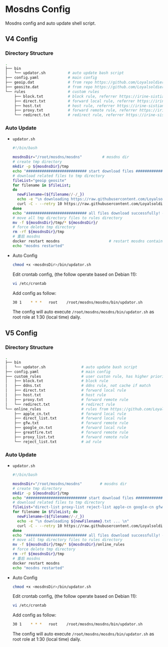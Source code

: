 # Mosdns Config
Mosdns config and auto update shell script.

## V4 Config

### Directory Structure

```sh
.
├── bin
│   └── updator.sh          # auto update bash script
├── config.yaml             # main config
├── geoip.dat               # from repo https://github.com/Loyalsoldier/v2ray-rules-dat
├── geosite.dat             # from repo https://github.com/Loyalsoldier/v2ray-rules-dat
└── rules                   # custom rules
    ├── block.txt           # block rule, referrer https://irine-sistiana.gitbook.io/mosdns-wiki/mosdns-v4/cha-jian-ji-qi-can-shu#yu-ming-pi-pei-qi
    ├── direct.txt          # forward local rule, referrer https://irine-sistiana.gitbook.io/mosdns-wiki/mosdns-v4/cha-jian-ji-qi-can-shu#yu-ming-pi-pei-qi
    ├── host.txt            # host rule, referrer https://irine-sistiana.gitbook.io/mosdns-wiki/mosdns-v4/cha-jian-ji-qi-can-shu#hosts-yu-ming-ying-she-ip
    ├── proxy.txt           # forward remote rule, referrer https://irine-sistiana.gitbook.io/mosdns-wiki/mosdns-v4/cha-jian-ji-qi-can-shu#yu-ming-pi-pei-qi
    └── redirect.txt        # redirect rule, referrer https://irine-sistiana.gitbook.io/mosdns-wiki/mosdns-v4/cha-jian-ji-qi-can-shu#redirect-ti-huan-qing-qiu-de-yu-ming-shi-yan-xing
```

### Auto Update

- `updator.sh`

  ```sh
  #!/bin/bash

  mosdnsDir="/root/mosdns/mosdns"         # mosdns dir
  # create tmp directory
  mkdir -p ${mosdnsDir}/tmp
  echo "########################### start download files ###########################"
  # download related files to tmp directory
  fileList="geoip geosite"
  for filename in $fileList;
  do
    newFilename=(${filename//-/_})
    echo -e "\n downloading https://raw.githubusercontent.com/Loyalsoldier/v2ray-rules-dat/release/${newFilename}.dat ... \n"
    curl -C - --retry 10 https://raw.githubusercontent.com/Loyalsoldier/v2ray-rules-dat/release/${filename}.dat >> ${mosdnsDir}/tmp/${newFilename}.dat
  done
  echo "########################### all files download successfully! ###########################"
  # move all tmp directory files to rules directory
  mv -f ${mosdnsDir}/tmp/* ${mosdnsDir}/
  # force delete tmp directory
  rm -rf ${mosdnsDir}/tmp
  # 重启 mosdns
  docker restart mosdns                      # restart mosdns container
  echo "mosdns restarted"
  ```

- Auto Config

  ```sh
  chmod +x <mosdnsDir>/bin/updator.sh
  ```

  Edit crontab config, (the follow operate based on Debian 11):

  ```sh
  vi /etc/crontab
  ```

  Add config as follow:
  
  ```sh
  30 1    * * *   root    /root/mosdns/mosdns/bin/updator.sh
  ```

  The config will auto execute `/root/mosdns/mosdns/bin/updator.sh` as root role at 1:30 (local time) daily.

## V5 Config

### Directory Structure

```sh
.
├── bin
│   └── updator.sh                # auto update bash script
├── config.yaml                   # main config
├── custom_rules                  # user custon rule, has higher priority
│   ├── block.txt                 # block rule
│   ├── ddns.txt                  # ddns rule, not cache if match
│   ├── direct.txt                # forward local rule
│   ├── host.txt                  # host rule
│   ├── proxy.txt                 # forward remote rule
│   └── redirect.txt              # redirect rule
└── online_rules                  # rules from https://github.com/Loyalsoldier/v2ray-rules-dat
    ├── apple_cn.txt              # forward local rule
    ├── direct_list.txt           # forward local rule
    ├── gfw.txt                   # forward remote rule
    ├── google_cn.txt             # forward local rule
    ├── greatfire.txt             # forward remote rule
    ├── proxy_list.txt            # forward remote rule
    └── reject_list.txt           # ad rule
```

### Auto Update

- `updator.sh`

  ```sh
  #!/bin/bash

  mosdnsDir="/root/mosdns/mosdns"        # mosdns dir
  # create tmp directory
  mkdir -p ${mosdnsDir}/tmp
  echo "########################### start download files ###########################"
  # download related files to tmp directory
  fileList="direct-list proxy-list reject-list apple-cn google-cn gfw greatfire"
  for filename in $fileList; do
    newFilename=(${filename//-/_})
    echo -e "\n downloading ${newFilename}.txt ... \n"
    curl -C - --retry 10 https://raw.githubusercontent.com/Loyalsoldier/v2ray-rules-dat/release/${filename}.txt >>${mosdnsDir}/tmp/${newFilename}.txt
  done
  echo "########################### all files download successfully! ###########################"
  # move all tmp directory files to rules directory
  mv -f ${mosdnsDir}/tmp/* ${mosdnsDir}/online_rules
  # force delete tmp directory
  rm -rf ${mosdnsDir}/tmp
  # 重启 mosdns
  docker restart mosdns
  echo "mosdns restarted"
  ```

- Auto Config

  ```sh
  chmod +x <mosdnsDir>/bin/updator.sh
  ```

  Edit crontab config, (the follow operate based on Debian 11):

  ```sh
  vi /etc/crontab
  ```

  Add config as follow:
  
  ```sh
  30 1    * * *   root    /root/mosdns/mosdns/bin/updator.sh
  ```

  The config will auto execute `/root/mosdns/mosdns/bin/updator.sh` as root role at 1:30 (local time) daily.
